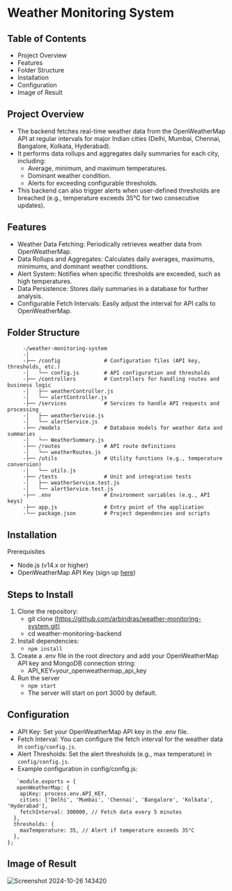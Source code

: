 # Weather Monitoring System
## Table of Contents
   - Project Overview
   - Features
   - Folder Structure
   - Installation
   - Configuration
   - Image of Result
## Project Overview
   - The backend fetches real-time weather data from the OpenWeatherMap API at regular intervals for major Indian cities (Delhi, Mumbai, Chennai, Bangalore, Kolkata, Hyderabad).
   - It performs data rollups and aggregates daily summaries for each city, including:
      - Average, minimum, and maximum temperatures.
      - Dominant weather condition.
      - Alerts for exceeding configurable thresholds.
   - This backend can also trigger alerts when user-defined thresholds are breached (e.g., temperature exceeds 35°C for two consecutive updates).

## Features
   - Weather Data Fetching: Periodically retrieves weather data from OpenWeatherMap.
   - Data Rollups and Aggregates: Calculates daily averages, maximums, minimums, and dominant weather conditions.
   - Alert System: Notifies when specific thresholds are exceeded, such as high temperatures.
   - Data Persistence: Stores daily summaries in a database for further analysis.
   - Configurable Fetch Intervals: Easily adjust the interval for API calls to OpenWeatherMap.

## Folder Structure
         -/weather-monitoring-system
         -│
         -├── /config              # Configuration files (API key, thresholds, etc.)
         -│   └── config.js        # API configuration and thresholds
         -├── /controllers         # Controllers for handling routes and business logic
         -│   ├── weatherController.js
         -│   └── alertController.js
         -├── /services            # Services to handle API requests and processing
         -│   ├── weatherService.js
         -│   └── alertService.js
         -├── /models              # Database models for weather data and summaries
         -│   └── WeatherSummary.js
         -├── /routes              # API route definitions
         -│   └── weatherRoutes.js
         -├── /utils               # Utility functions (e.g., temperature conversion)
         -│   └── utils.js
         -├── /tests               # Unit and integration tests
         -│   ├── weatherService.test.js
         -│   └── alertService.test.js
         -├── .env                 # Environment variables (e.g., API keys)
         -├── app.js               # Entry point of the application
         -└── package.json         # Project dependencies and scripts
## Installation
Prerequisites
   - Node.js (v14.x or higher)
   - OpenWeatherMap API Key (sign up [here](https://openweathermap.org/))
## Steps to Install
1. Clone the repository:
   - git clone [(https://github.com/arbindras/weather-monitoring-system.git)](https://github.com/arbindras/weather-monitoring-system.git)
   - cd weather-monitoring-backend
2. Install dependencies:
   - `npm install`
3. Create a .env file in the root directory and add your OpenWeatherMap API key and MongoDB connection string:
   - API_KEY=your_openweathermap_api_key
4. Run the server
   - `npm start`
   - The server will start on port 3000 by default.
## Configuration
   - API Key: Set your OpenWeatherMap API key in the .env file.
   - Fetch Interval: You can configure the fetch interval for the weather data in `config/config.js`.
   - Alert Thresholds: Set the alert thresholds (e.g., max temperature) in `config/config.js`.
   - Example configuration in config/config.js:
   ```
      `module.exports = {
      openWeatherMap: {
       apiKey: process.env.API_KEY,
       cities: ['Delhi', 'Mumbai', 'Chennai', 'Bangalore', 'Kolkata', 'Hyderabad'],
       fetchInterval: 300000, // Fetch data every 5 minutes
     },
     thresholds: {
       maxTemperature: 35, // Alert if temperature exceeds 35°C
     },
   };
```
## Image of Result
![Screenshot 2024-10-26 143420](https://github.com/user-attachments/assets/ff5bbe26-5109-4ba8-9199-5d3227875463)
